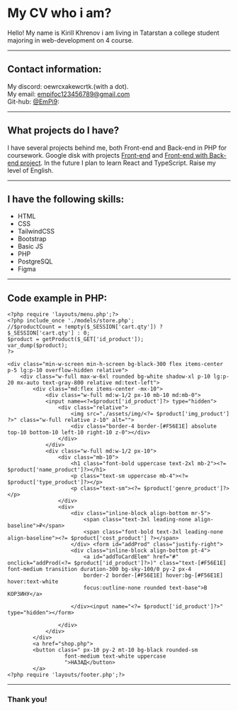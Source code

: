 # My CV who i am?

Hello! My name is Kirill Khrenov i am living in Tatarstan a college student majoring in web-development on 4 course.
***
## Contact information:
My discord: oewrcxakewcrtk.(with a dot). \
My email: empifoc123456789@gmail.com \
Git-hub: [@EmPi9](https://github.com/EmPi9):
***
## What projects do I have?

I have several projects behind me, both Front-end and Back-end in PHP for coursework. Google disk with projects [Front-end](https://drive.google.com/file/d/1pk-urgrJHyjb9qN4P1aHZAZ3R6FHfPG7/view?usp=sharing) and [Front-end with Back-end project](https://drive.google.com/file/d/1sER4dvUvy2tzQWFdYxmi3zfkeCaty0ez/view?usp=sharing). In the future I plan to learn React and TypeScript. Raise my level of English.
***
## I have the following skills:
- HTML
- CSS
- TailwindCSS
- Bootstrap
- Basic JS
- PHP
- PostgreSQL
- Figma
***
## Code example in PHP:
```
<?php require 'layouts/menu.php';?>
<?php include_once './models/store.php';
//$productCount = !empty($_SESSION['cart.qty']) ? $_SESSION['cart.qty'] : 0;
$product = getProduct($_GET['id_product']);
var_dump($product);
?>

<div class="min-w-screen min-h-screen bg-black-300 flex items-center p-5 lg:p-10 overflow-hidden relative">
    <div class="w-full max-w-6xl rounded bg-white shadow-xl p-10 lg:p-20 mx-auto text-gray-800 relative md:text-left">
        <div class="md:flex items-center -mx-10">
            <div class="w-full md:w-1/2 px-10 mb-10 md:mb-0">
            <input name=<?=$product['id_product']?> type="hidden">
                <div class="relative">
                    <img src="./assets/img/<?= $product['img_product'] ?>" class="w-full relative z-10" alt="">
                    <div class="border-4 border-[#F56E1E] absolute top-10 bottom-10 left-10 right-10 z-0"></div>
                </div>
            </div>
            <div class="w-full md:w-1/2 px-10">
                <div class="mb-10">
                    <h1 class="font-bold uppercase text-2xl mb-2"><?= $product['name_product']?></h1>
                    <p class="text-sm uppercase mb-4"><?= $product['type_product']?></p>
                    <p class="text-sm"><?= $product['genre_product']?></p>
                </div>
                <div>
                    <div class="inline-block align-bottom mr-5">
                        <span class="text-3xl leading-none align-baseline">₽</span>
                        <span class="font-bold text-3xl leading-none align-baseline"><?= $product['cost_product'] ?></span>
                    </div> <form id="addProd" class="justify-right">
                    <div class="inline-block align-bottom pt-4">
                        <a id="addToCardElem" href="#" onclick="addProd(<?= $product['id_product']?>)" class="text-[#F56E1E] font-medium transition duration-300 bg-sky-100/0 py-2 px-4
                        border-2 border-[#F56E1E] hover:bg-[#F56E1E] hover:text-white
                        focus:outline-none rounded text-base">В КОРЗИНУ</a>
                        
                    </div><input name="<?= $product['id_product']?>" type="hidden"></form>

                </div>
            </div>
        </div>
        <a href="shop.php">
        <button class=" px-10 py-2 mt-10 bg-black rounded-sm
                  font-medium text-white uppercase
                  ">НАЗАД</button>
        </a>
<?php require 'layouts/footer.php';?>
```
***
### Thank you!
